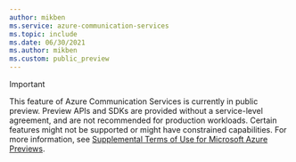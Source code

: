 ```yaml
---
author: mikben
ms.service: azure-communication-services
ms.topic: include
ms.date: 06/30/2021
ms.author: mikben
ms.custom: public_preview
---
```

> [!IMPORTANT]
> This feature of Azure Communication Services is currently in public preview.
> Preview APIs and SDKs are provided without a service-level agreement, and are not recommended for production workloads. Certain features might not be supported or might have constrained capabilities. 
> For more information, see [Supplemental Terms of Use for Microsoft Azure Previews](https://azure.microsoft.com/support/legal/preview-supplemental-terms/).
